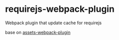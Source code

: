 # requirejs-webpack-plugin

Webpack plugin that update cache for requirejs

base on [assets-webpack-plugin](https://github.com/kossnocorp/assets-webpack-plugin)
